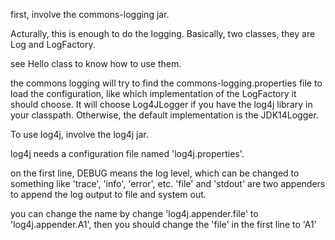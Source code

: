 first, involve the commons-logging jar.


Acturally, this is enough to do the logging. Basically, two classes, they are Log and LogFactory.


see Hello class to know how to use them.

the commons logging will try to find the commons-logging.properties file to load the configuration,
like which implementation of the LogFactory it should choose. It will choose Log4JLogger if you have
the log4j library in your classpath. Otherwise, the default implementation is the JDK14Logger.

To use log4j, involve the log4j jar.

log4j needs a configuration file named 'log4j.properties'.

on the first line, DEBUG means the log level, which can be changed to something like 'trace', 'info', 'error', etc.
'file' and 'stdout' are two appenders to append the log output to file and system out.

you can change the name by change 'log4j.appender.file' to 'log4j.appender.A1', then you should change the 'file' in the first line to 'A1'